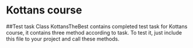 # Kottans course
##Test task
Class KottansTheBest contains completed test task for Kottans course, it contains three method according to task. To test it, just include this file to your project and call these methods.

